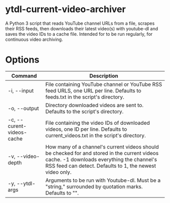 # ytdl-current-video-archiver
A Python 3 script that reads YouTube channel URLs from a file, scrapes their RSS feeds, then downloads their latest video(s) with youtube-dl and saves the video IDs to a cache file. Intended for to be run regularly, for continuous video archiving.
# Options
| Command | Description |
| --- | --- |
| -i, --input | File containing YouTube channel or YouTube RSS feed URLS, one URL per line. Defaults to feeds.txt in the script's directory. |
| -o, --output | Directory downloaded videos are sent to. Defaults to the script's directory. |
| -c, --curent-videos-cache | File containing the video IDs of downloaded videos, one ID per line. Defaults to current_videos.txt in the script's directory. |
| -v, --video-depth | How many of a channel's current videos should be checked for and stored in the current videos cache. -1 downloads everything the channel's RSS feed can detect. Defaults to 1, the newest video only. |
| -y, --ytdl-args | Arguments to be run with Youtube-dl. Must be a "string," surrounded by quotation marks. Defaults to "". |
